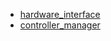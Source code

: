 - [hardware_interface](https://raw.githubusercontent.com/jspricke/moveit_studio_upstream_buildfarm/jammy-rolling/ros-rolling-hardware-interface*-*T*.build)
- [controller_manager](https://raw.githubusercontent.com/jspricke/moveit_studio_upstream_buildfarm/jammy-rolling/ros-rolling-controller-manager*-*T*.build)
